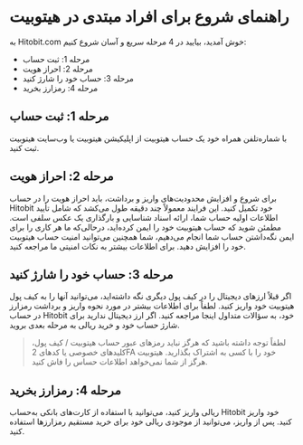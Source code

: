 # راهنمای شروع برای افراد مبتدی در هیتوبیت

به Hitobit.com خوش آمدید، بیایید در 4 مرحله سریع و آسان شروع کنیم:

-	مرحله 1: ثبت حساب
-	مرحله 2: احراز هویت 
-	مرحله 3: حساب خود را شارژ کنید
-	مرحله 4: رمزارز بخرید

## مرحله 1: ثبت حساب

با شماره‌تلفن همراه خود یک حساب هیتوبیت از اپلیکیشن هیتوبیت یا وب‌سایت هیتوبیت ثبت کنید.

## مرحله 2: احراز هویت

برای شروع و افزایش محدودیت‌های واریز و برداشت، باید احراز هویت را در حساب Hitobit خود تکمیل کنید. این فرایند معمولاً چند دقیقه طول می‌کشد که شامل تأیید اطلاعات اولیه حساب شما، ارائه اسناد شناسایی و بارگذاری یک عکس سلفی است.
مطمئن شوید که حساب هیتوبیت خود را ایمن کرده‌اید، درحالی‌که ما هر کاری را برای ایمن نگه‌داشتن حساب شما انجام می‌دهیم، شما همچنین می‌توانید امنیت حساب هیتوبیت خود را افزایش دهید. برای اطلاعات بیشتر به نکات امنیتی ما مراجعه کنید.

## مرحله 3: حساب خود را شارژ کنید

اگر قبلاً ارزهای دیجیتال را در کیف پول دیگری نگه داشته‌اید، می‌توانید آنها را به کیف پول هیتوبیت خود واریز کنید. لطفاً برای اطلاعات بیشتر در مورد نحوه واریز و برداشت رمزارز در حساب Hitobit خود، به سؤالات متداول اینجا مراجعه کنید.
اگر ارز دیجیتال ندارید برای شارژ حساب خود و خرید ریالی به مرحله بعدی بروید.

> لطفاً توجه داشته باشید که هرگز نباید رمزهای عبور حساب هیتوبیت / کیف پول، کلیدهای خصوصی یا کدهای 2FA خود را با کسی به اشتراک بگذارید. هیتوبیت هرگز از شما نمی‌خواهد اطلاعات حساس را فاش کنید.

## مرحله 4: رمزارز بخرید	

ریالی واریز کنید، می‌توانید با استفاده از کارت‌های بانکی به‌حساب Hitobit خود واریز کنید. پس از واریز، می‌توانید از موجودی ریالی خود برای خرید مستقیم رمزارزها استفاده کنید.




